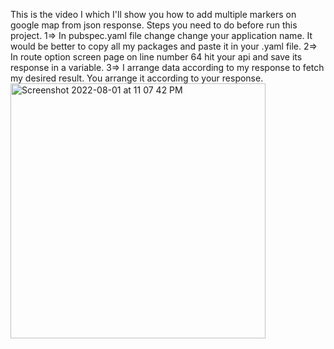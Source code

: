 This is the video I which I'll show you how to add multiple markers on google map from json response.
Steps you need to do before run this project.
1=> In pubspec.yaml file change change your application name. It would be better to copy all my packages and paste it in your .yaml file.
2=> In route option screen page on line number 64 hit your api and save its response in a variable.
3=> I arrange data according to my response to fetch my desired result. You arrange it according to your response.
<img width="408" alt="Screenshot 2022-08-01 at 11 07 42 PM" src="https://user-images.githubusercontent.com/90485362/182216598-2169584a-57c0-424e-816c-f9d2dca879f7.png">
